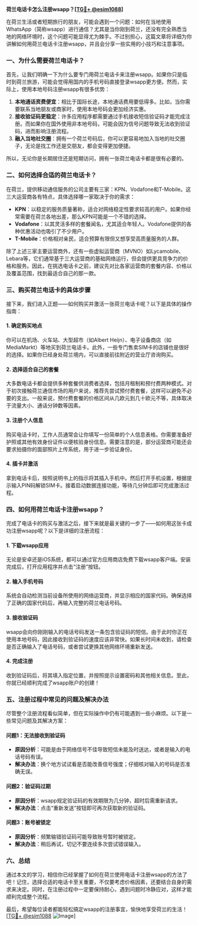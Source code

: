 **荷兰电话卡怎么注册wsapp？[[TG💪+ @esim1088](https://t.me/s/esim1088)]**

在荷兰生活或者短期旅行的朋友，可能会遇到一个问题：如何在当地使用WhatsApp（简称wsapp）进行通信？尤其是当你刚到荷兰，还没有完全熟悉当地的网络环境时，这个问题可能显得尤为棘手。不过别担心，这篇文章将详细为你讲解如何用荷兰电话卡注册wsapp，并且会分享一些实用的小技巧和注意事项。

### 一、为什么需要荷兰电话卡？

首先，让我们明确一下为什么要专门用荷兰电话卡来注册wsapp。如果你只是临时到荷兰旅游，可能会觉得用国内的手机号码直接登录wsapp更方便。然而，实际上，使用本地号码注册wsapp有很多优势：

1. **本地通话资费便宜**：相比于国际长途，本地通话费用要低得多。比如，当你需要联系当地朋友或商家时，使用本地号码会更加经济实惠。
2. **接收验证码更稳定**：许多应用程序都需要通过手机接收短信验证码才能完成注册。而如果你在国外使用非本地号码，可能会因为信号问题导致无法收到验证码，进而影响注册流程。
3. **融入当地社交圈**：拥有一个荷兰号码后，你可以更容易地加入当地的社交圈子，无论是找工作还是交朋友，都会变得更加便捷。

所以，无论你是长期居住还是短期访问，拥有一张荷兰电话卡都是很有必要的。

### 二、如何选择合适的荷兰电话卡？

在荷兰，提供移动通信服务的公司主要有三家：KPN、Vodafone和T-Mobile。这三大运营商各有特点，具体选择哪一家取决于你的需求：

- **KPN**：以稳定的服务质量著称，适合对网络稳定性要求较高的用户。如果你经常需要在荷兰各地出差，那么KPN可能是一个不错的选择。
- **Vodafone**：以其灵活多样的套餐闻名，尤其适合年轻人。Vodafone提供的各种优惠活动也吸引了不少用户。
- **T-Mobile**：价格相对亲民，适合预算有限但又想享受高质量服务的人群。

除了上述三家主要运营商外，还有一些虚拟运营商（MVNO）如Lycamobile、Lebara等，它们通常基于三大运营商的基础网络运行，但会提供更具竞争力的价格和服务。因此，在挑选电话卡之前，建议先对比各家运营商的套餐内容、价格以及覆盖范围，找到最适合自己的那一款。

### 三、购买荷兰电话卡的具体步骤

接下来，我们进入正题——如何购买并激活一张荷兰电话卡呢？以下是具体的操作指南：

#### 1. 确定购买地点
你可以在机场、火车站、大型超市（如Albert Heijn）、电子设备商店（如MediaMarkt）等地买到荷兰电话卡。此外，一些专门售卖SIM卡的店铺也是很好的选择。如果你已经身处荷兰境内，可以直接前往附近的营业厅咨询购买。

#### 2. 选择适合自己的套餐
大多数电话卡都会提供多种套餐供消费者选择，包括月租制和预付费两种模式。对于初次接触荷兰通信市场的用户来说，推荐先尝试预付费套餐，这样可以避免不必要的支出。一般来说，预付费套餐的价格区间从几欧元到几十欧元不等，具体取决于流量大小、通话分钟数等因素。

#### 3. 注册个人信息
购买电话卡时，工作人员通常会让你填写一份简单的个人信息表格。你需要准备好护照或其他有效身份证件以便核验身份信息。需要注意的是，部分运营商可能还会要求拍摄你的面部照片上传系统，用于进一步验证身份。

#### 4. 插卡并激活
拿到电话卡后，按照说明书上的指示将其插入手机中。然后打开手机设置，根据提示输入PIN码解锁SIM卡。接着启动数据连接功能，等待几分钟后即可完成激活过程。

### 四、如何用荷兰电话卡注册wsapp？

完成了电话卡的购买与激活之后，接下来就是最关键的一步了——如何用这张卡成功注册wsapp呢？以下是详细的注册流程：

#### 1. 下载wsapp应用
无论是安卓还是iOS系统，都可以通过官方应用商店免费下载wsapp客户端。安装完成后，打开应用程序并点击“注册”按钮。

#### 2. 输入手机号码
系统会自动检测当前设备所使用的网络运营商，并显示相应的国家代码。确保选择了正确的国家代码后，再输入完整的荷兰电话号码。

#### 3. 接收验证码
wsapp会向你刚刚输入的电话号码发送一条包含验证码的短信。由于此时你正在使用本地号码，因此接收到验证码的速度应该非常快。如果长时间未收到，请检查是否正确输入了电话号码，或者尝试更换其他网络环境重新发送。

#### 4. 完成注册
收到验证码后，将其填入指定位置，并按照提示设置密码和其他相关信息。至此，你就已经顺利完成了wsapp账户的创建！

### 五、注册过程中常见的问题及解决办法

尽管整个注册流程看似简单，但在实际操作中仍有可能遇到一些小麻烦。以下是一些常见问题及其解决方案：

#### 问题1：无法接收到验证码
- **原因分析**：可能是由于网络信号不佳导致短信未能及时送达，或者是输入的电话号码有误。
- **解决办法**：换个地方试试看是否能改善信号强度；仔细核对输入的号码是否准确无误。

#### 问题2：验证码过期
- **原因分析**：wsapp规定验证码的有效期限为几分钟，超时后需重新请求。
- **解决办法**：点击“重新发送”按钮即可再次获取新的验证码。

#### 问题3：账号被锁定
- **原因分析**：频繁输错验证码可能导致账号暂时被锁定。
- **解决办法**：稍后再试，切记不要连续多次尝试错误输入。

### 六、总结

通过本文的学习，相信你已经掌握了如何在荷兰使用电话卡注册wsapp的方法了吧！记住，选择合适的电话卡至关重要，不仅要考虑价格因素，还要结合自身的需求来决定。同时，在注册过程中一定要保持耐心，遇到问题时冷静应对，这样才能顺利完成整个流程。

最后，希望每位读者都能轻松搞定wsapp的注册事宜，愉快地享受荷兰的生活！[[TG💪+ @esim1088](https://t.me/s/esim1088) ![Image](https://i.postimg.cc/4NQfJmqS/Snipaste-2025-05-13-00-14-12.png)]